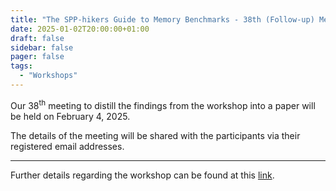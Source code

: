 ```yaml
---
title: "The SPP-hikers Guide to Memory Benchmarks - 38th (Follow-up) Meeting"
date: 2025-01-02T20:00:00+01:00
draft: false
sidebar: false
pager: false
tags:
  - "Workshops"
---
```


Our 38<sup>th</sup> meeting to distill the findings from the workshop into a paper will be held on February 4, 2025.

The details of the meeting will be shared with the participants via their registered email addresses.

---

Further details regarding the workshop can be found at this [link](/posts/mini-workshop_2023).

